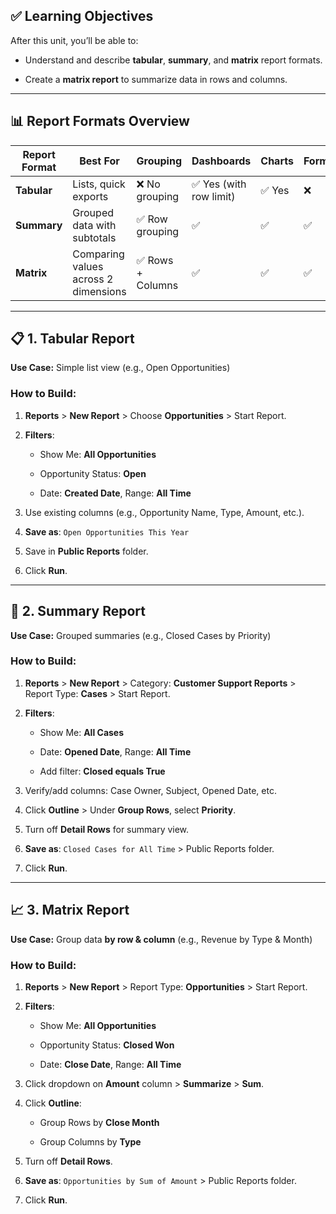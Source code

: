 ## ✅ **Learning Objectives**

After this unit, you’ll be able to:

- Understand and describe **tabular**, **summary**, and **matrix** report formats.
    
- Create a **matrix report** to summarize data in rows and columns.
    

---

## 📊 **Report Formats Overview**

|Report Format|Best For|Grouping|Dashboards|Charts|Formulas|Bucket Fields|
|---|---|---|---|---|---|---|
|**Tabular**|Lists, quick exports|❌ No grouping|✅ Yes (with row limit)|✅ Yes|❌|❌|
|**Summary**|Grouped data with subtotals|✅ Row grouping|✅|✅|✅|✅|
|**Matrix**|Comparing values across 2 dimensions|✅ Rows + Columns|✅|✅|✅|✅|

---

## 📋 **1. Tabular Report**

**Use Case:** Simple list view (e.g., Open Opportunities)

### **How to Build:**

1. **Reports** > **New Report** > Choose **Opportunities** > Start Report.
    
2. **Filters**:
    
    - Show Me: **All Opportunities**
        
    - Opportunity Status: **Open**
        
    - Date: **Created Date**, Range: **All Time**
        
3. Use existing columns (e.g., Opportunity Name, Type, Amount, etc.).
    
4. **Save as**: `Open Opportunities This Year`
    
5. Save in **Public Reports** folder.
    
6. Click **Run**.
    

---

## 🧮 **2. Summary Report**

**Use Case:** Grouped summaries (e.g., Closed Cases by Priority)

### **How to Build:**

1. **Reports** > **New Report** > Category: **Customer Support Reports** > Report Type: **Cases** > Start Report.
    
2. **Filters**:
    
    - Show Me: **All Cases**
        
    - Date: **Opened Date**, Range: **All Time**
        
    - Add filter: **Closed equals True**
        
3. Verify/add columns: Case Owner, Subject, Opened Date, etc.
    
4. Click **Outline** > Under **Group Rows**, select **Priority**.
    
5. Turn off **Detail Rows** for summary view.
    
6. **Save as**: `Closed Cases for All Time` > Public Reports folder.
    
7. Click **Run**.
    

---

## 📈 **3. Matrix Report**

**Use Case:** Group data **by row & column** (e.g., Revenue by Type & Month)

### **How to Build:**

1. **Reports** > **New Report** > Report Type: **Opportunities** > Start Report.
    
2. **Filters**:
    
    - Show Me: **All Opportunities**
        
    - Opportunity Status: **Closed Won**
        
    - Date: **Close Date**, Range: **All Time**
        
3. Click dropdown on **Amount** column > **Summarize** > **Sum**.
    
4. Click **Outline**:
    
    - Group Rows by **Close Month**
        
    - Group Columns by **Type**
        
5. Turn off **Detail Rows**.
    
6. **Save as**: `Opportunities by Sum of Amount` > Public Reports folder.
    
7. Click **Run**.
    
